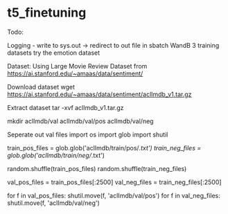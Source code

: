 # t5_finetuning

Todo:

Logging - write to sys.out -> redirect to out file in sbatch
WandB
3 training datasets
try the emotion dataset

Dataset:
Using Large Movie Review Dataset from https://ai.stanford.edu/~amaas/data/sentiment/

Download dataset
wget https://ai.stanford.edu/~amaas/data/sentiment/aclImdb_v1.tar.gz

Extract dataset
tar -xvf aclImdb_v1.tar.gz

mkdir aclImdb/val aclImdb/val/pos aclImdb/val/neg

Seperate out val files
import os
import glob
import shutil

train_pos_files = glob.glob('aclImdb/train/pos/*.txt')
train_neg_files = glob.glob('aclImdb/train/neg/*.txt')

random.shuffle(train_pos_files)
random.shuffle(train_neg_files)

val_pos_files = train_pos_files[:2500]
val_neg_files = train_neg_files[:2500]


for f in val_pos_files:
    shutil.move(f,  'aclImdb/val/pos')
for f in val_neg_files:
    shutil.move(f,  'aclImdb/val/neg')